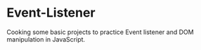 # Event-Listener
Cooking some basic projects to practice Event listener and DOM manipulation in JavaScript.
